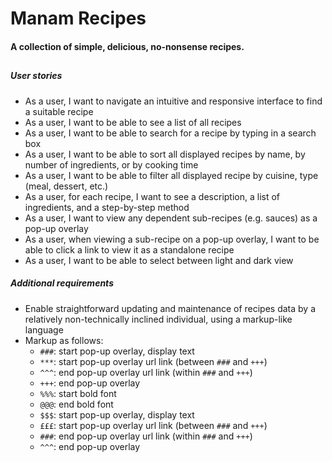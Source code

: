 # Manam Recipes

#### A collection of simple, delicious, no-nonsense recipes.

##

##### User stories

- As a user, I want to navigate an intuitive and responsive interface to find a suitable recipe
- As a user, I want to be able to see a list of all recipes
- As a user, I want to be able to search for a recipe by typing in a search box
- As a user, I want to be able to sort all displayed recipes by name, by number of ingredients, or by cooking time
- As a user, I want to be able to filter all displayed recipe by cuisine, type (meal, dessert, etc.)
- As a user, for each recipe, I want to see a description, a list of ingredients, and a step-by-step method
- As a user, I want to view any dependent sub-recipes (e.g. sauces) as a pop-up overlay
- As a user, when viewing a sub-recipe on a pop-up overlay, I want to be able to click a link to view it as a standalone recipe
- As a user, I want to be able to select between light and dark view

##### Additional requirements

- Enable straightforward updating and maintenance of recipes data by a relatively non-technically inclined individual, using a markup-like language
- Markup as follows:
  - `###`: start pop-up overlay, display text
  - `***`: start pop-up overlay url link (between `###` and `+++`)
  - `^^^`: end pop-up overlay url link (within `###` and `+++`)
  - `+++`: end pop-up overlay
  - `%%%`: start bold font
  - `@@@`: end bold font
  - `$$$`: start pop-up overlay, display text
  - `£££`: start pop-up overlay url link (between `###` and `+++`)
  - `###`: end pop-up overlay url link (within `###` and `+++`)
  - `^^^`: end pop-up overlay
